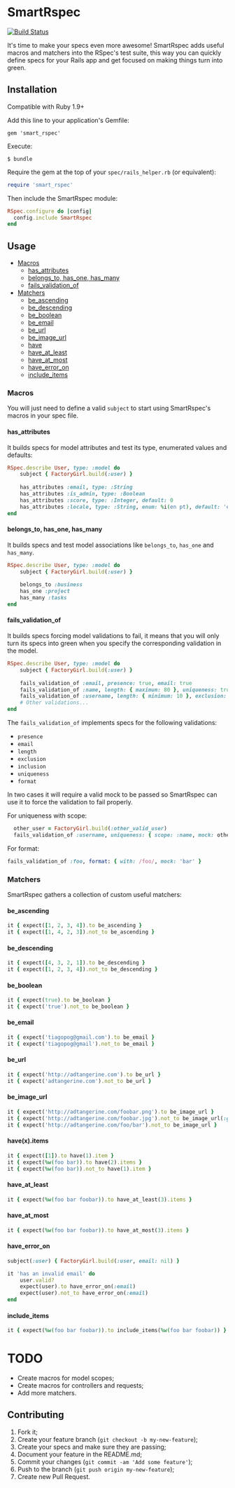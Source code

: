 # SmartRspec

[![Build Status](https://travis-ci.org/tiagopog/smart_rspec.svg)](https://travis-ci.org/tiagopog/smart_rspec)

It's time to make your specs even more awesome! SmartRspec adds useful macros and matchers into the RSpec's test suite, this way you can quickly define specs for your Rails app and get focused on making things turn into green.

## Installation

Compatible with Ruby 1.9+

Add this line to your application's Gemfile:

    gem 'smart_rspec'

Execute:

    $ bundle

Require the gem at the top of your `spec/rails_helper.rb` (or equivalent):
``` ruby 
require 'smart_rspec'
```

Then include the SmartRspec module:

``` ruby 
RSpec.configure do |config|
  config.include SmartRspec
end
```

## Usage

* [Macros](#macros)
    * [has_attributes](#has_attributes)
    * [belongs_to, has_one, has_many](#belongs_to-has_one-has_many)
    * [fails_validation_of](#fails_validation_of)
* [Matchers](#matchers)
  * [be_ascending](#be_ascending)
  * [be_descending](#be_descending)
  * [be_boolean](#be_boolean)
  * [be_email](#be_email)
  * [be_url](#be_url)
  * [be_image_url](#be_image_url)
  * [have](#have)
  * [have_at_least](#have_at_least)
  * [have_at_most](#have_at_most)
  * [have_error_on](#have_error_on)
  * [include_items](#include_items)

### Macros

You will just need to define a valid `subject` to start using SmartRspec's macros in your spec file.

#### has_attributes

It builds specs for model attributes and test its type, enumerated values and defaults:
``` ruby
RSpec.describe User, type: :model do
    subject { FactoryGirl.build(:user) }
    
    has_attributes :email, type: :String
    has_attributes :is_admin, type: :Boolean
    has_attributes :score, type: :Integer, default: 0
    has_attributes :locale, type: :String, enum: %i(en pt), default: 'en'
end
```

#### belongs_to, has_one, has_many

It builds specs and test model associations like `belongs_to`, `has_one` and `has_many`.
``` ruby
RSpec.describe User, type: :model do
    subject { FactoryGirl.build(:user) }
    
    belongs_to :business
    has_one :project
    has_many :tasks
end
```

#### fails_validation_of 

It builds specs forcing model validations to fail, it means that you will only turn its specs into green when you specify the corresponding validation in the model.

``` ruby
RSpec.describe User, type: :model do
    subject { FactoryGirl.build(:user) }
    
    fails_validation_of :email, presence: true, email: true
    fails_validation_of :name, length: { maximum: 80 }, uniqueness: true
    fails_validation_of :username, length: { minimum: 10 }, exclusion: { in: %w(foo bar) }
    # Other validations...
end
```

The `fails_validation_of` implements specs for the following validations:

- `presence`
- `email`
- `length`
- `exclusion`
- `inclusion`
- `uniqueness`
- `format`

In two cases it will require a valid mock to be passed so SmartRspec can use it to force the validation to fail properly.

For uniqueness with scope:
``` ruby
  other_user = FactoryGirl.build(:other_valid_user)
  fails_validation_of :username, uniqueness: { scope: :name, mock: other_user }
```

For format:
``` ruby
fails_validation_of :foo, format: { with: /foo/, mock: 'bar' }
```

### Matchers

SmartRspec gathers a collection of custom useful matchers:

#### be_ascending

``` ruby
it { expect([1, 2, 3, 4]).to be_ascending }
it { expect([1, 4, 2, 3]).not_to be_ascending }
```

#### be_descending
``` ruby
it { expect([4, 3, 2, 1]).to be_descending }
it { expect([1, 2, 3, 4]).not_to be_descending }
```

#### be_boolean
``` ruby
it { expect(true).to be_boolean }
it { expect('true').not_to be_boolean }
```

#### be_email
``` ruby
it { expect('tiagopog@gmail.com').to be_email }
it { expect('tiagopog@gmail').not_to be_email }
```

#### be_url
``` ruby
it { expect('http://adtangerine.com').to be_url }
it { expect('adtangerine.com').not_to be_url }
```

#### be_image_url
``` ruby
it { expect('http://adtangerine.com/foobar.png').to be_image_url }
it { expect('http://adtangerine.com/foobar.jpg').not_to be_image_url(:gif) }
it { expect('http://adtangerine.com/foo/bar').not_to be_image_url }
```

#### have(x).items
``` ruby
it { expect([1]).to have(1).item }
it { expect(%w(foo bar)).to have(2).items }
it { expect(%w(foo bar)).not_to have(1).item }
```

#### have_at_least
``` ruby
it { expect(%w(foo bar foobar)).to have_at_least(3).items }
```

#### have_at_most
``` ruby
it { expect(%w(foo bar foobar)).to have_at_most(3).items }
```
#### have_error_on
``` ruby
subject(:user) { FactoryGirl.build(:user, email: nil) }

it 'has an invalid email' do
    user.valid?
    expect(user).to have_error_on(:email)
    expect(user).not_to have_error_on(:email)
end
```

#### include_items
``` ruby
it { expect(%w(foo bar foobar)).to include_items(%w(foo bar foobar)) }
```

# TODO

- Create macros for model scopes;
- Create macros for controllers and requests;
- Add more matchers.

## Contributing

1. Fork it;
2. Create your feature branch (`git checkout -b my-new-feature`);
3. Create your specs and make sure they are passing;
4. Document your feature in the README.md;
4. Commit your changes (`git commit -am 'Add some feature'`);
5. Push to the branch (`git push origin my-new-feature`);
6. Create new Pull Request.

